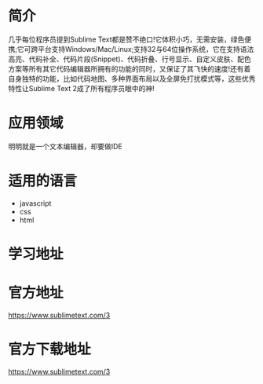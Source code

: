 # 简介
几乎每位程序员提到Sublime Text都是赞不绝口!它体积小巧，无需安装，绿色便携;它可跨平台支持Windows/Mac/Linux;支持32与64位操作系统，它在支持语法高亮、代码补全、代码片段(Snippet)、代码折叠、行号显示、自定义皮肤、配色方案等所有其它代码编辑器所拥有的功能的同时，又保证了其飞快的速度!还有着自身独特的功能，比如代码地图、多种界面布局以及全屏免打扰模式等，这些优秀特性让Sublime Text 2成了所有程序员眼中的神!

# 应用领域
明明就是一个文本编辑器，却要做IDE

# 适用的语言
- javascript
- css
- html

# 学习地址

# 官方地址
https://www.sublimetext.com/3
# 官方下载地址
https://www.sublimetext.com/3